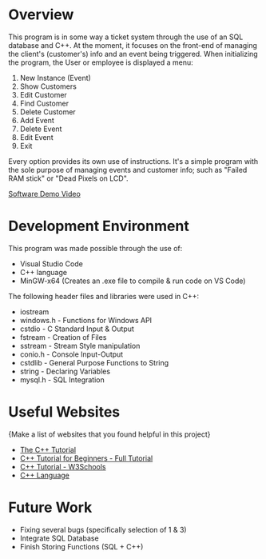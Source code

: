 # Overview

This program is in some way a ticket system through the use of an SQL database and C++. At the moment, it focuses on the front-end of managing the client's (customer's) info and an event being triggered. When initializing the program, the User or employee is displayed a menu:

1. New Instance (Event)
2. Show Customers
3. Edit Customer
4. Find Customer
5. Delete Customer
6. Add Event
7. Delete Event
8. Edit Event
9. Exit

Every option provides its own use of instructions. It's a simple program with the sole purpose of managing events and customer info; such as "Failed RAM stick" or "Dead Pixels on LCD".

[Software Demo Video](https://youtu.be/UPhMH1D5rwY)

# Development Environment

This program was made possible through the use of:
* Visual Studio Code
* C++ language
* MinGW-x64 (Creates an .exe file to compile & run code on VS Code)

The following header files and libraries were used in C++:
* iostream
* windows.h - Functions for Windows API
* cstdio - C Standard Input & Output
* fstream - Creation of Files
* sstream - Stream Style manipulation
* conio.h - Console Input-Output
* cstdlib - General Purpose Functions to String
* string - Declaring Variables
* mysql.h - SQL Integration


# Useful Websites

{Make a list of websites that you found helpful in this project}
* [The C++ Tutorial](https://www.learncpp.com/)
* [C++ Tutorial for Beginners - Full Tutorial](https://www.youtube.com/watch?reload=9&v=vLnPwxZdW4Y&vl=en&ab_channel=freeCodeCamp.org)
* [C++ Tutorial - W3Schools](https://www.w3schools.com/cpp/)
* [C++ Language](https://www.cplusplus.com/doc/tutorial/)

# Future Work

* Fixing several bugs (specifically selection of 1 & 3)
* Integrate SQL Database
* Finish Storing Functions (SQL + C++)